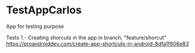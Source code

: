 # TestAppCarlos

App for testing purpose

Tests 
1.- Creating shorcuts in the app in branch, "feature/shorcut"
  https://proandroiddev.com/create-app-shortcuts-in-android-8dfa1f606e83
